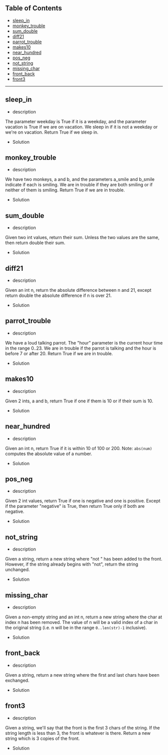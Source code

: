 ## Table of Contents
- [sleep_in](#sleep_in)
- [monkey_trouble](#monkey_trouble)
- [sum_double](#sum_double)
- [diff21](#diff21)
- [parrot_trouble](#parrot_trouble)
- [makes10](#makes10)
- [near_hundred](#near_hundred)
- [pos_neg](#pos_neg)
- [not_string](#not_string)
- [missing_char](#missing_char)
- [front_back](#front_back)
- [front3](#front3)
---
## sleep_in
- description

The parameter weekday is True if it is a weekday, and the parameter vacation is True if we are on vacation. We sleep in if it is not a weekday or we're on vacation. Return True if we sleep in.
- Solution

## monkey_trouble
- description

We have two monkeys, a and b, and the parameters a_smile and b_smile indicate if each is smiling. We are in trouble if they are both smiling or if neither of them is smiling. Return True if we are in trouble.
- Solution

## sum_double
- description

Given two int values, return their sum. Unless the two values are the same, then return double their sum.
- Solution

## diff21
- description

Given an int n, return the absolute difference between n and 21, except return double the absolute difference if n is over 21.
- Solution

## parrot_trouble
- description

We have a loud talking parrot. The "hour" parameter is the current hour time in the range 0..23. We are in trouble if the parrot is talking and the hour is before 7 or after 20. Return True if we are in trouble.
- Solution

## makes10
- description

Given 2 ints, a and b, return True if one if them is 10 or if their sum is 10.
- Solution

## near_hundred
- description

Given an int n, return True if it is within 10 of 100 or 200. Note: `abs(num) `computes the absolute value of a number.
- Solution

## pos_neg
- description

Given 2 int values, return True if one is negative and one is positive. Except if the parameter "negative" is True, then return True only if both are negative.
- Solution

## not_string
- description

Given a string, return a new string where "not " has been added to the front. However, if the string already begins with "not", return the string unchanged.
- Solution

## missing_char
- description

Given a non-empty string and an int n, return a new string where the char at index n has been removed. The value of n will be a valid index of a char in the original string (i.e. n will be in the range `0..len(str)-1` inclusive).
- Solution

## front_back
- description

Given a string, return a new string where the first and last chars have been exchanged.
- Solution

## front3
- description

Given a string, we'll say that the front is the first 3 chars of the string. If the string length is less than 3, the front is whatever is there. Return a new string which is 3 copies of the front.
- Solution

